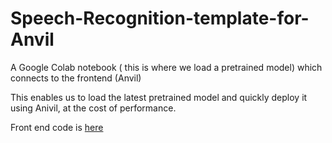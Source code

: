 # Speech-Recognition-template-for-Anvil
A Google Colab notebook ( this is where we load a pretrained model) which connects to the frontend (Anvil)

This enables us to load the latest pretrained model and quickly deploy it using Anivil, at the cost of performance.

Front end code is [here](https://anvil.works/build#clone:KQR4L27JNHKZKUBL=SWANQO3SON2QPFMWZOWZBSMG)
